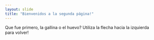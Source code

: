 ```yaml
---
layout: slide
title: "Bienvenidos a la segunda página!"
---
```

Que fue primero, la gallina o el huevo?
Utiliza la flecha hacia la izquierda para volver!
